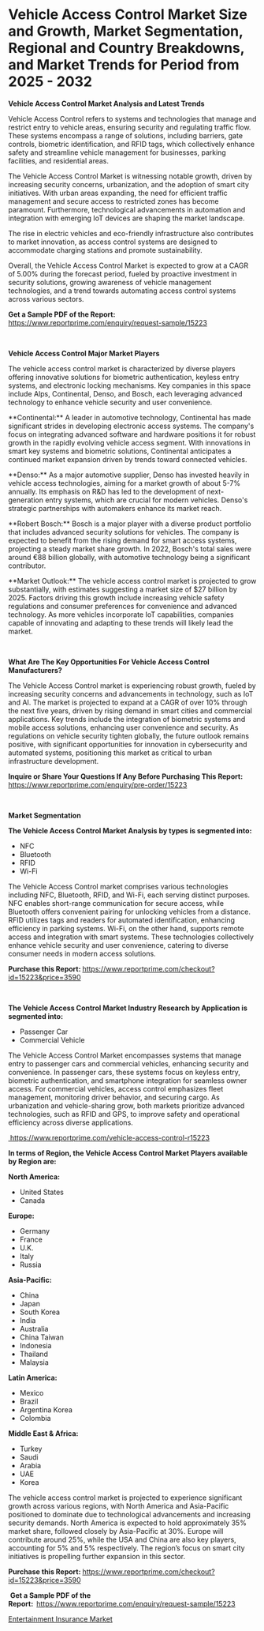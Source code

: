 <p><h1>Vehicle Access Control Market Size and Growth, Market Segmentation, Regional and Country Breakdowns, and Market Trends for Period from 2025 -  2032</h1></p><p><strong>Vehicle Access Control Market Analysis and Latest Trends</strong></p>
<p><p>Vehicle Access Control refers to systems and technologies that manage and restrict entry to vehicle areas, ensuring security and regulating traffic flow. These systems encompass a range of solutions, including barriers, gate controls, biometric identification, and RFID tags, which collectively enhance safety and streamline vehicle management for businesses, parking facilities, and residential areas.</p><p>The Vehicle Access Control Market is witnessing notable growth, driven by increasing security concerns, urbanization, and the adoption of smart city initiatives. With urban areas expanding, the need for efficient traffic management and secure access to restricted zones has become paramount. Furthermore, technological advancements in automation and integration with emerging IoT devices are shaping the market landscape. </p><p>The rise in electric vehicles and eco-friendly infrastructure also contributes to market innovation, as access control systems are designed to accommodate charging stations and promote sustainability. </p><p>Overall, the Vehicle Access Control Market is expected to grow at a CAGR of 5.00% during the forecast period, fueled by proactive investment in security solutions, growing awareness of vehicle management technologies, and a trend towards automating access control systems across various sectors.</p></p>
<p><strong>Get a Sample PDF of the Report:&nbsp;</strong> <a href="https://www.reportprime.com/enquiry/request-sample/15223?utm_campaign=3007&utm_medium=2&utm_source=Github&utm_content=ia&utm_term=20032025&utm_id=vehicle-access-control">https://www.reportprime.com/enquiry/request-sample/15223</a></p>
<p>&nbsp;</p>
<p><strong>Vehicle Access Control Major Market Players</strong></p>
<p><p>The vehicle access control market is characterized by diverse players offering innovative solutions for biometric authentication, keyless entry systems, and electronic locking mechanisms. Key companies in this space include Alps, Continental, Denso, and Bosch, each leveraging advanced technology to enhance vehicle security and user convenience.</p><p>**Continental:** A leader in automotive technology, Continental has made significant strides in developing electronic access systems. The company's focus on integrating advanced software and hardware positions it for robust growth in the rapidly evolving vehicle access segment. With innovations in smart key systems and biometric solutions, Continental anticipates a continued market expansion driven by trends toward connected vehicles.</p><p>**Denso:** As a major automotive supplier, Denso has invested heavily in vehicle access technologies, aiming for a market growth of about 5-7% annually. Its emphasis on R&D has led to the development of next-generation entry systems, which are crucial for modern vehicles. Denso's strategic partnerships with automakers enhance its market reach.</p><p>**Robert Bosch:** Bosch is a major player with a diverse product portfolio that includes advanced security solutions for vehicles. The company is expected to benefit from the rising demand for smart access systems, projecting a steady market share growth. In 2022, Bosch's total sales were around €88 billion globally, with automotive technology being a significant contributor.</p><p>**Market Outlook:** The vehicle access control market is projected to grow substantially, with estimates suggesting a market size of $27 billion by 2025. Factors driving this growth include increasing vehicle safety regulations and consumer preferences for convenience and advanced technology. As more vehicles incorporate IoT capabilities, companies capable of innovating and adapting to these trends will likely lead the market.</p></p>
<p>&nbsp;</p>
<p><strong>What Are The Key Opportunities For Vehicle Access Control Manufacturers?</strong></p>
<p><p>The Vehicle Access Control market is experiencing robust growth, fueled by increasing security concerns and advancements in technology, such as IoT and AI. The market is projected to expand at a CAGR of over 10% through the next five years, driven by rising demand in smart cities and commercial applications. Key trends include the integration of biometric systems and mobile access solutions, enhancing user convenience and security. As regulations on vehicle security tighten globally, the future outlook remains positive, with significant opportunities for innovation in cybersecurity and automated systems, positioning this market as critical to urban infrastructure development.</p></p>
<p><strong>Inquire or Share Your Questions If Any Before Purchasing This Report:</strong> <a href="https://www.reportprime.com/enquiry/pre-order/15223?utm_campaign=3007&utm_medium=2&utm_source=Github&utm_content=ia&utm_term=20032025&utm_id=vehicle-access-control">https://www.reportprime.com/enquiry/pre-order/15223</a></p>
<p>&nbsp;</p>
<p><strong>Market Segmentation</strong></p>
<p><strong>The Vehicle Access Control Market Analysis by types is segmented into:</strong></p>
<p><ul><li>NFC</li><li>Bluetooth</li><li>RFID</li><li>Wi-Fi</li></ul></p>
<p><p>The Vehicle Access Control market comprises various technologies including NFC, Bluetooth, RFID, and Wi-Fi, each serving distinct purposes. NFC enables short-range communication for secure access, while Bluetooth offers convenient pairing for unlocking vehicles from a distance. RFID utilizes tags and readers for automated identification, enhancing efficiency in parking systems. Wi-Fi, on the other hand, supports remote access and integration with smart systems. These technologies collectively enhance vehicle security and user convenience, catering to diverse consumer needs in modern access solutions.</p></p>
<p><strong>Purchase this Report:&nbsp;</strong><a href="https://www.reportprime.com/checkout?id=15223&price=3590&utm_campaign=3007&utm_medium=2&utm_source=Github&utm_content=ia&utm_term=20032025&utm_id=vehicle-access-control">https://www.reportprime.com/checkout?id=15223&price=3590</a></p>
<p>&nbsp;</p>
<p><strong>The Vehicle Access Control Market Industry Research by Application is segmented into:</strong></p>
<p><ul><li>Passenger Car</li><li>Commercial Vehicle</li></ul></p>
<p><p>The Vehicle Access Control Market encompasses systems that manage entry to passenger cars and commercial vehicles, enhancing security and convenience. In passenger cars, these systems focus on keyless entry, biometric authentication, and smartphone integration for seamless owner access. For commercial vehicles, access control emphasizes fleet management, monitoring driver behavior, and securing cargo. As urbanization and vehicle-sharing grow, both markets prioritize advanced technologies, such as RFID and GPS, to improve safety and operational efficiency across diverse applications.</p></p>
<p><a href="https://www.reportprime.com/vehicle-access-control-r15223?utm_campaign=3007&utm_medium=2&utm_source=Github&utm_content=ia&utm_term=20032025&utm_id=vehicle-access-control">&nbsp;https://www.reportprime.com/vehicle-access-control-r15223</a></p>
<p><strong>In terms of Region, the Vehicle Access Control Market Players available by Region are:</strong></p>
<p>
    <p> <strong> North America: </strong>
        <ul>
            <li>United States</li>
            <li>Canada</li>
        </ul>
        </p> 
    <p> <strong> Europe: </strong>
        <ul>
            <li>Germany</li>
            <li>France</li>
            <li>U.K.</li>
            <li>Italy</li>
            <li>Russia</li>
        </ul>
        </p> 
    <p> <strong> Asia-Pacific: </strong>
        <ul>
            <li>China</li>
            <li>Japan</li>
            <li>South Korea</li>
            <li>India</li>
            <li>Australia</li>
            <li>China Taiwan</li>
            <li>Indonesia</li>
            <li>Thailand</li>
            <li>Malaysia</li>
        </ul>
        </p> 
    <p> <strong> Latin America: </strong>
        <ul>
            <li>Mexico</li>
            <li>Brazil</li>
            <li>Argentina Korea</li>
            <li>Colombia</li>
        </ul>
        </p> 
    <p> <strong> Middle East & Africa: </strong>
        <ul>
            <li>Turkey</li>
            <li>Saudi</li>
            <li>Arabia</li>
            <li>UAE</li>
            <li>Korea</li>
        </ul>
    </p>
    </p>
<p><p>The vehicle access control market is projected to experience significant growth across various regions, with North America and Asia-Pacific positioned to dominate due to technological advancements and increasing security demands. North America is expected to hold approximately 35% market share, followed closely by Asia-Pacific at 30%. Europe will contribute around 25%, while the USA and China are also key players, accounting for 5% and 5% respectively. The region’s focus on smart city initiatives is propelling further expansion in this sector.</p></p>
<p><strong>Purchase this Report: </strong><a href="https://www.reportprime.com/checkout?id=15223&price=3590&utm_campaign=3007&utm_medium=2&utm_source=Github&utm_content=ia&utm_term=20032025&utm_id=vehicle-access-control">https://www.reportprime.com/checkout?id=15223&price=3590</a></p>
<p>&nbsp;<strong>Get a Sample PDF of the Report:&nbsp;&nbsp;</strong><a href="https://www.reportprime.com/enquiry/request-sample/15223?utm_campaign=3007&utm_medium=2&utm_source=Github&utm_content=ia&utm_term=20032025&utm_id=vehicle-access-control">https://www.reportprime.com/enquiry/request-sample/15223</a></p>
<p><strong></strong></p>
<p><p><a href="https://github.com/dandatesha7q/Market-Research-Report-List-1/blob/main/entertainment-insurance-market.md?utm_campaign=3007&utm_medium=2&utm_source=Github&utm_content=ia&utm_term=20032025&utm_id=vehicle-access-control">Entertainment Insurance Market</a></p></p>